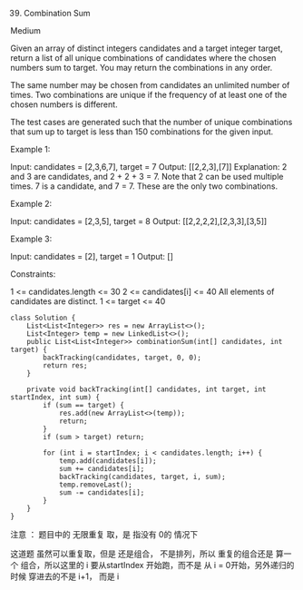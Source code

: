 39. Combination Sum

Medium

Given an array of distinct integers candidates and a target integer target, return a list of all unique combinations of candidates where the chosen numbers sum to target. You may return the combinations in any order.

The same number may be chosen from candidates an unlimited number of times. Two combinations are unique if the 
frequency
 of at least one of the chosen numbers is different.

The test cases are generated such that the number of unique combinations that sum up to target is less than 150 combinations for the given input.

 

Example 1:

Input: candidates = [2,3,6,7], target = 7
Output: [[2,2,3],[7]]
Explanation:
2 and 3 are candidates, and 2 + 2 + 3 = 7. Note that 2 can be used multiple times.
7 is a candidate, and 7 = 7.
These are the only two combinations.

Example 2:

Input: candidates = [2,3,5], target = 8
Output: [[2,2,2,2],[2,3,3],[3,5]]

Example 3:

Input: candidates = [2], target = 1
Output: []
 

Constraints:

1 <= candidates.length <= 30
2 <= candidates[i] <= 40
All elements of candidates are distinct.
1 <= target <= 40

```
class Solution {
    List<List<Integer>> res = new ArrayList<>();
    List<Integer> temp = new LinkedList<>();
    public List<List<Integer>> combinationSum(int[] candidates, int target) {
        backTracking(candidates, target, 0, 0);
        return res;
    }

    private void backTracking(int[] candidates, int target, int startIndex, int sum) {
        if (sum == target) {
            res.add(new ArrayList<>(temp));
            return;
        }
        if (sum > target) return;

        for (int i = startIndex; i < candidates.length; i++) {
            temp.add(candidates[i]);
            sum += candidates[i];
            backTracking(candidates, target, i, sum);
            temp.removeLast();
            sum -= candidates[i];
        }
    }
}
```

注意 ： 题目中的 无限重复 取，是 指没有 0的 情况下

这道题 虽然可以重复取，但是 还是组合， 不是排列，所以 重复的组合还是 算一个 组合，所以这里的 i 要从startIndex 开始跑，而不是 从 i = 0开始，另外递归的时候 穿进去的不是 i+1， 而是 i
